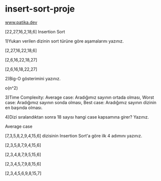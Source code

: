 # insert-sort-proje
www.patika.dev


[22,27,16,2,18,6]  Insertion Sort


1)Yukarı verilen dizinin sort türüne göre aşamalarını yazınız.

  [2,27,16,22,18,6]
  
  [2,6,16,22,18,27]
  
  [2,6,16,18,22,27]

2)Big-O gösterimini yazınız.
  
  o(n^2)

3)Time Complexity: Average case: Aradığımız sayının ortada olması,
                 Worst case: Aradığımız sayının sonda olması, 
                 Best case: Aradığımız sayının dizinin en başında olması.     


4)Dizi sıralandıktan sonra 18 sayısı hangi case kapsamına girer? Yazınız. 

Average case



[7,3,5,8,2,9,4,15,6] dizisinin Insertion Sort'a göre ilk 4 adımını yazınız.

[2,3,5,8,7,9,4,15,6]

[2,3,4,8,7,9,5,15,6]

[2,3,4,5,7,9,8,15,6]

[2,3,4,5,6,9,8,15,7]
